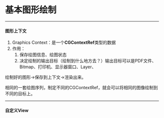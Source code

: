 # 基本图形绘制

 

 

---

#### 图形上下文

1. Graphics Context：是一个**CGContextRef**类型的数据
2. 作用：
   1. 保存绘图信息、绘图状态
   2. 决定绘制的输出目标（绘制到什么地方去？）输出目标可以是PDF文件、Bitmap、打印机、显示器窗口、Layer、

绘制好的图形-&gt;保存到上下文-&gt;渲染出来。

相同的一套绘图序列，制定不同的CGContextRef，就会可以将相同的图像绘制到不同的目标上。





---





#### 自定义View



